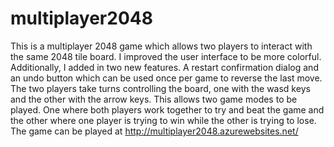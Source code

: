 multiplayer2048
===============

This is a multiplayer 2048 game which allows two players to interact with the same 2048 tile board. I improved the user interface to be more colorful. Additionally, I added in two new features. A restart confirmation dialog and an undo button which can be used once per game to reverse the last move. The two players take turns controlling the board, one with the wasd keys and the other with the arrow keys. This allows two game modes to be played. One where both players work together to try and beat the game and the other where one player is trying to win while the other is trying to lose. The game can be played at http://multiplayer2048.azurewebsites.net/
